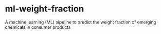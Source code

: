 # ml-weight-fraction
A machine learning (ML) pipeline to predict the weight fraction of emerging chemicals in consumer products
